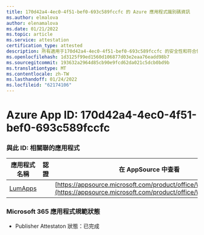 ```yaml
---
title: 170d42a4-4ec0-4f51-bef0-693c589fccfc 的 Azure 應用程式識別碼資訊
ms.author: elmalova
author: elenamalova
ms.date: 01/21/2022
ms.topic: article
ms.service: attestation
certification_type: attested
description: 所有適用于170d42a4-4ec0-4f51-bef0-693c589fccfc 的安全性和符合性資訊資訊。
ms.openlocfilehash: 1d3125f99ed1560d106877d03e2eaa76eadd98b7
ms.sourcegitcommit: 193632a2964d85cb90e9fcd62da021c5dcb0bd9b
ms.translationtype: MT
ms.contentlocale: zh-TW
ms.lasthandoff: 01/24/2022
ms.locfileid: "62174106"
---
```

# <a name="azure-app-id-170d42a4-4ec0-4f51-bef0-693c589fccfc"></a>Azure App ID: 170d42a4-4ec0-4f51-bef0-693c589fccfc


### <a name="apps-associated-with-this-id"></a>與此 ID: 相關聯的應用程式
| **應用程式名稱** | **認證** | **在 AppSource 中查看** |
|--------------|---------------|-----------------------|
| [LumApps](https://docs.microsoft.com/microsoft-365-app-certification/forward/WA200001015) |  | [https://appsource.microsoft.com/product/office/WA200001015](https://appsource.microsoft.com/product/office/WA200001015) |

### <a name="microsoft-365-app-compliance-status"></a>Microsoft 365 應用程式規範狀態
- Publisher Attestaton 狀態：已完成
